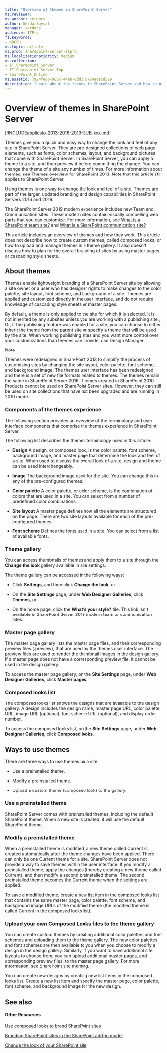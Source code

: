```yaml
---
title: "Overview of themes in SharePoint Server"
ms.reviewer: 
ms.author: serdars
author: SerdarSoysal
manager: serdars
audience: ITPro
f1.keywords:
- NOCSH
ms.topic: article
ms.prod: sharepoint-server-itpro
ms.localizationpriority: medium
ms.collection:
- IT_Sharepoint_Server
- IT_Sharepoint_Server_Top
- SharePoint_Online
ms.assetid: 7924fe8b-986c-44eb-8dd3-5724acecd529
description: "Learn about the themes in SharePoint Server and how to use them to customize the look and feel of sites."
---
```


# Overview of themes in SharePoint Server

[!INCLUDE[appliesto-2013-2016-2019-SUB-xxx-md](../includes/appliesto-2013-2016-2019-SUB-xxx-md.md)]
  
Themes give you a quick and easy way to change the look and feel of any site in SharePoint Server. They are pre-designed collections of web page elements, such as fonts, color schemes, layout, and background pictures that come with SharePoint Server. In SharePoint Server, you can apply a theme to a site, and then preview it before committing the change. You can change the theme of a site any number of times. For more information about themes, see [Themes overview for SharePoint 2013](/sharepoint/dev/general-development/themes-overview-for-sharepoint). Note that this article still applies to SharePoint Server.
  
Using themes is one way to change the look and feel of a site. Themes are part of the larger, updated branding and design capabilities in SharePoint Servers 2016 and 2019. 

The SharePoint Server 2019 modern experience includes new Team and Communication sites. These modern sites contain visually compelling web parts that you can customize. For more information, see [What is a SharePoint team site?](https://support.office.com/article/75545757-36c3-46a7-beed-0aaa74f0401e) and [What is a SharePoint communication site?](https://support.office.com/article/94A33429-E580-45C3-A090-5512A8070732)
  
This article includes an overview of themes and how they work. This article does not describe how to create custom themes, called composed looks, or how to upload and manage themes in a theme gallery. It also doesn't discuss how to plan for the overall branding of sites by using master pages or cascading style sheets.
  
## About themes
<a name="section1"> </a>

Themes enable lightweight branding of a SharePoint Server site by allowing a site owner or a user who has designer rights to make changes to the color palette, site layout, font scheme, and background of a site. Themes are applied and customized directly in the user interface, and do not require knowledge of cascading style sheets or master pages.
  
By default, a theme is only applied to the site for which it is selected. It is not inherited by any subsites unless you are working with a publishing site., Or, if the publishing feature was enabled for a site, you can choose to either inherit the theme from the parent site or specify a theme that will be used by the site. When working publishing sites and you want more control over your customizations than themes can provide, use Design Manager.
  
> [!NOTE]
> Themes were redesigned in SharePoint 2013 to simplify the process of customizing sites by changing the site layout, color palette, font scheme, and background image. The themes user interface has been redesigned and there is a set of new file formats related to themes. The themes remain the same in SharePoint Server 2016. Themes created in SharePoint 2010 Products cannot be used on SharePoint Server sites. However, they can still be used on site collections that have not been upgraded and are running in 2010 mode. 
  
### Components of the themes experience

The following section provides an overview of the terminology and user interface components that comprise the themes experience in SharePoint Server.
  
The following list describes the themes terminology used in this article:
  
- **Design** A design, or composed look, is the color palette, font scheme, background image, and master page that determine the look and feel of a site. When used to discuss the overall look of a site, design and theme can be used interchangeably. 
    
- **Image** The background image used for the site. You can change this in any of the pre-configured themes. 
    
- **Color palette** A color palette, or color scheme, is the combination of colors that are used in a site. You can select from a number of predefined color combinations. 
    
- **Site layout** A master page defines how all the elements are structured on the page. There are two site layouts available for each of the pre-configured themes. 
    
- **Font scheme** Defines the fonts used in a site. You can select from a list of available fonts. 
    
### Theme gallery

You can access thumbnails of themes and apply them to a site through the **Change the look** gallery available in site settings. 
  
The theme gallery can be accessed in the following ways:
  
- Click **Settings**, and then click **Change the look**, or
    
- On the **Site Settings** page, under **Web Designer Galleries**, click **Themes**, or
    
- On the home page, click the **What's your style?** tile. This link isn't available in SharePoint Server 2019 modern team or communication sites.
    
### Master page gallery

The master page gallery lists the master page files, and their corresponding preview files (.preview), that are used by the themes user interface. The preview files are used to render the thumbnail images in the design gallery. If a master page does not have a corresponding preview file, it cannot be used in the design gallery.
  
To access the master page gallery, on the **Site Settings** page, under **Web Designer Galleries**, click **Master pages**.
  
### Composed looks list

The composed looks list shows the designs that are available to the design gallery. A design includes the design name, master page URL, color palette URL, image URL (optional), font scheme URL (optional), and display order number. 
  
To access the composed looks list, on the **Site Settings** page, under **Web Designer Galleries**, click **Composed looks**. 
  
## Ways to use themes
<a name="section2"> </a>

There are three ways to use themes on a site:
  
- Use a preinstalled theme.
    
- Modify a preinstalled theme.
    
- Upload a custom theme (composed look) to the gallery.
    
### Use a preinstalled theme
<a name="Section2a"> </a>

SharePoint Server comes with preinstalled themes, including the default SharePoint theme. When a new site is created, it will use the default SharePoint theme. 
  
### Modify a preinstalled theme
<a name="Section2b"> </a>

When a preinstalled theme is modified, a new theme called Current is created automatically after the theme changes have been applied. There can only be one Current theme for a site. SharePoint Server does not provide a way to save themes within the user interface. If you modify a preinstalled theme, apply the changes (thereby creating a new theme called Current), and then modify a second preinstalled theme. The second preinstalled theme becomes the Current theme when the settings are applied.
  
To save a modified theme, create a new list item in the composed looks list that contains the same master page, color palette, font scheme, and background image URLs of the modified theme (the modified theme is called Current in the composed looks list).
  
### Upload your own Composed Looks files to the theme gallery
<a name="Section2c"> </a>

You can create custom themes by creating additional color palettes and font schemes and uploading them to the theme gallery. The new color palettes and font schemes are then available to you when you choose to modify a design in the design gallery. Similarly, if you want to have additional site layouts to choose from, you can upload additional master pages, and corresponding preview files, to the master page gallery. For more information, see [SharePoint site theming](/sharepoint/dev/declarative-customization/site-theming/sharepoint-site-theming-overview).
  
You can create new designs by creating new list items in the composed looks list. Create a new list item and specify the master page, color palette, font scheme, and background image for the new design.
  
## See also
<a name="section2"> </a>

#### Other Resources

[Use composed looks to brand SharePoint sites](/sharepoint/dev/solution-guidance/use-composed-looks-to-brand-sharepoint-sites)
  
[Branding SharePoint sites in the SharePoint add-in model](/sharepoint/dev/solution-guidance/branding-sharepoint-sites-sharepoint-add-in)

[Change the look of your SharePoint site](https://support.office.com/article/06bbadc3-6b04-4a60-9d14-894f6a170818)